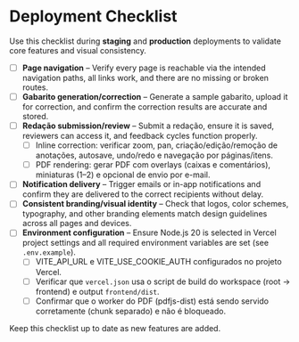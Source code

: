 # Deployment Checklist

Use this checklist during **staging** and **production** deployments to validate core features and visual consistency.

- [ ] **Page navigation** – Verify every page is reachable via the intended navigation paths, all links work, and there are no missing or broken routes.
- [ ] **Gabarito generation/correction** – Generate a sample gabarito, upload it for correction, and confirm the correction results are accurate and stored.
- [ ] **Redação submission/review** – Submit a redação, ensure it is saved, reviewers can access it, and feedback cycles function properly.
	- [ ] Inline correction: verificar zoom, pan, criação/edição/remoção de anotações, autosave, undo/redo e navegação por páginas/itens.
	- [ ] PDF rendering: gerar PDF com overlays (caixas e comentários), miniaturas (1–2) e opcional de envio por e-mail.
- [ ] **Notification delivery** – Trigger emails or in-app notifications and confirm they are delivered to the correct recipients without delay.
- [ ] **Consistent branding/visual identity** – Check that logos, color schemes, typography, and other branding elements match design guidelines across all pages and devices.
- [ ] **Environment configuration** – Ensure Node.js 20 is selected in Vercel project settings and all required environment variables are set (see `.env.example`).
	- [ ] VITE_API_URL e VITE_USE_COOKIE_AUTH configurados no projeto Vercel.
	- [ ] Verificar que `vercel.json` usa o script de build do workspace (root -> frontend) e output `frontend/dist`.
	- [ ] Confirmar que o worker do PDF (pdfjs-dist) está sendo servido corretamente (chunk separado) e não é bloqueado.

Keep this checklist up to date as new features are added.
